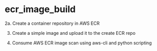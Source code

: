 # ecr_image_build
 

2a. Create a container repository in AWS ECR 

3. Create a simple image and upload it to the create ECR repo 

4. Consume AWS ECR image scan using aws-cli and python scripting 


